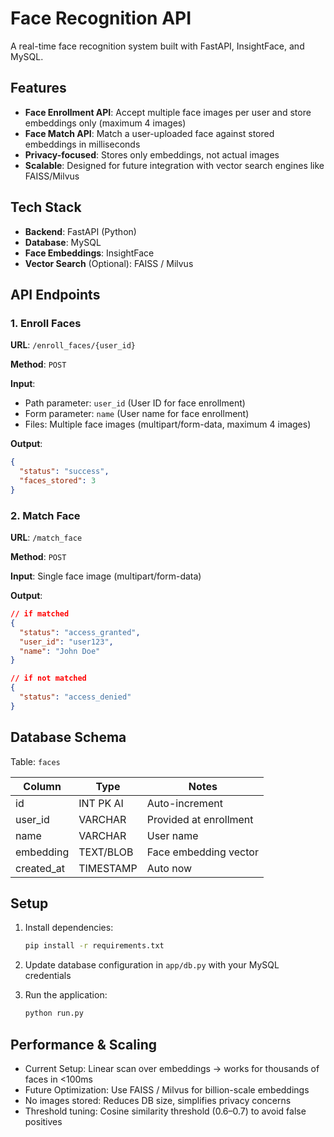 # Face Recognition API

A real-time face recognition system built with FastAPI, InsightFace, and MySQL.

## Features

- **Face Enrollment API**: Accept multiple face images per user and store embeddings only (maximum 4 images)
- **Face Match API**: Match a user-uploaded face against stored embeddings in milliseconds
- **Privacy-focused**: Stores only embeddings, not actual images
- **Scalable**: Designed for future integration with vector search engines like FAISS/Milvus

## Tech Stack

- **Backend**: FastAPI (Python)
- **Database**: MySQL
- **Face Embeddings**: InsightFace
- **Vector Search** (Optional): FAISS / Milvus

## API Endpoints

### 1. Enroll Faces

**URL**: `/enroll_faces/{user_id}`

**Method**: `POST`

**Input**: 
- Path parameter: `user_id` (User ID for face enrollment)
- Form parameter: `name` (User name for face enrollment)
- Files: Multiple face images (multipart/form-data, maximum 4 images)

**Output**: 
```json
{
  "status": "success",
  "faces_stored": 3
}
```

### 2. Match Face

**URL**: `/match_face`

**Method**: `POST`

**Input**: Single face image (multipart/form-data)

**Output**: 
```json
// if matched
{
  "status": "access_granted",
  "user_id": "user123",
  "name": "John Doe"
}

// if not matched
{
  "status": "access_denied"
}
```

## Database Schema

Table: `faces`

| Column | Type | Notes |
|--------|------|-------|
| id | INT PK AI | Auto-increment |
| user_id | VARCHAR | Provided at enrollment |
| name | VARCHAR | User name |
| embedding | TEXT/BLOB | Face embedding vector |
| created_at | TIMESTAMP | Auto now |

## Setup

1. Install dependencies:
   ```bash
   pip install -r requirements.txt
   ```

2. Update database configuration in `app/db.py` with your MySQL credentials

3. Run the application:
   ```bash
   python run.py
   ```

## Performance & Scaling

- Current Setup: Linear scan over embeddings → works for thousands of faces in <100ms
- Future Optimization: Use FAISS / Milvus for billion-scale embeddings
- No images stored: Reduces DB size, simplifies privacy concerns
- Threshold tuning: Cosine similarity threshold (0.6–0.7) to avoid false positives